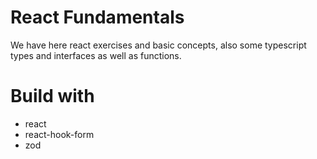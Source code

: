 # React Fundamentals
We have here react exercises and basic concepts, also some typescript types and interfaces as well as functions.

# Build with
- react
- react-hook-form
- zod
